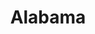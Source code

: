 ---
layout: default
title: Alabama
event: 16th Street Baptist Church Bombing
category: 16th street baptist
artist: John Coltrane
writer: John Coltrane
label:
producer:
award1:
award2:
award3:
released: 1964
video: https://www.youtube.com/embed/Sd5R0susntk
description: Lorem ipsum dolor sit amet, consectetur adipiscing elit, sed do eiusmod tempor incididunt ut labore et dolore magna aliqua. Semper quis lectus nulla at volutpat diam ut venenatis tellusLorem ipsum dolor sit amet, consectetur adipiscing elit, sed do eiusmod tempor incididunt ut labore et dolore magna aliqua. Semper quis lectus nulla at volutpat diam ut venenatis tellus
lyrics: 
---
